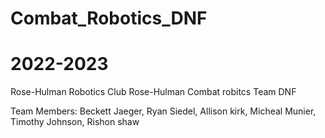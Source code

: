 # Combat_Robotics_DNF
# 2022-2023
Rose-Hulman Robotics Club
Rose-Hulman Combat robitcs
Team DNF
    
 Team Members:
  Beckett Jaeger,
  Ryan Siedel,
  Allison kirk,
  Micheal Munier,
  Timothy Johnson,
  Rishon shaw
